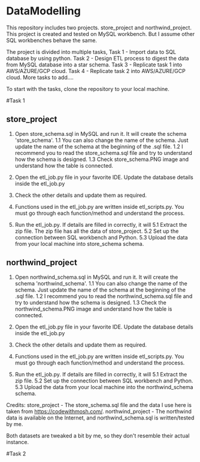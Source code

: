 # DataModelling
This repository includes two projects. store_project and northwind_project. This project is created and tested on MySQL workbench. But I assume other SQL workbenches behave the same.

The project is divided into multiple tasks, 
Task 1 - Import data to SQL database by using python.
Task 2 - Design ETL process to digest the data from MySQL database into a star schema. 
Task 3 - Replicate task 1 into AWS/AZURE/GCP cloud.
Task 4 - Replicate task 2 into AWS/AZURE/GCP cloud.
More tasks to add....

To start with the tasks, clone the repository to your local machine.

#Task 1

## store_project
1. Open store_schema.sql in MySQL and run it. It will create the schema 'store_schema'. 
    1.1 You can also change the name of the schema. Just update the name of the schema at the beginning of the .sql file.
    1.2 I recommend you to read the store_schema.sql file and try to understand how the schema is designed.
    1.3 Check store_schema.PNG image and understand how the table is connected.

2. Open the etl_job.py file in your favorite IDE. Update the database details inside the etl_job.py
3. Check the other details and update them as required.
4. Functions used in the etl_job.py are written inside etl_scripts.py. You must go through each function/method and understand the process.
5. Run the etl_job.py. If details are filled in correctly, it will
    5.1 Extract the zip file. The zip file has all the data of store_project.
    5.2 Set up the connection between SQL workbench and Python.
    5.3 Upload the data from your local machine into store_schema schema.


## northwind_project
1. Open northwind_schema.sql in MySQL and run it. It will create the schema 'northwind_schema'. 
    1.1 You can also change the name of the schema. Just update the name of the schema at the beginning of the .sql file.
    1.2 I recommend you to read the northwind_schema.sql file and try to understand how the schema is designed.
    1.3 Check the northwind_schema.PNG image and understand how the table is connected.

2. Open the etl_job.py file in your favorite IDE. Update the database details inside the etl_job.py
3. Check the other details and update them as required.
4. Functions used in the etl_job.py are written inside etl_scripts.py. You must go through each function/method and understand the process.
5. Run the etl_job.py. If details are filled in correctly, it will
    5.1 Extract the zip file.
    5.2 Set up the connection between SQL workbench and Python.
    5.3 Upload the data from your local machine into the northwind_schema schema.

Credits: 
store_project - The store_schema.sql file and the data I use here is taken from https://codewithmosh.com/. 
northwind_project - The northwind data is available on the Internet, and northwind_schema.sql is written/tested by me. 

Both datasets are tweaked a bit by me, so they don't resemble their actual instance.

#Task 2
